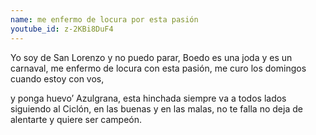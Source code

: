 ```yaml
---
name: me enfermo de locura por esta pasión
youtube_id: z-2KBi8DuF4
---
```


Yo soy de San Lorenzo y no puedo parar,
Boedo es una joda y es un carnaval,
me enfermo de locura con esta pasión,
me curo los domingos cuando estoy con vos,

y ponga huevo’ Azulgrana,
esta hinchada siempre va a todos lados siguiendo al Ciclón,
en las buenas y en las malas,
no te falla no deja de alentarte y quiere ser campeón.
